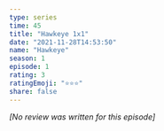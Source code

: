 ```yaml
---
type: series
time: 45
title: "Hawkeye 1x1"
date: "2021-11-28T14:53:50"
name: "Hawkeye"
season: 1
episode: 1
rating: 3
ratingEmoji: "⭐️⭐️⭐️"
share: false
---
```


_[No review was written for this episode]_
